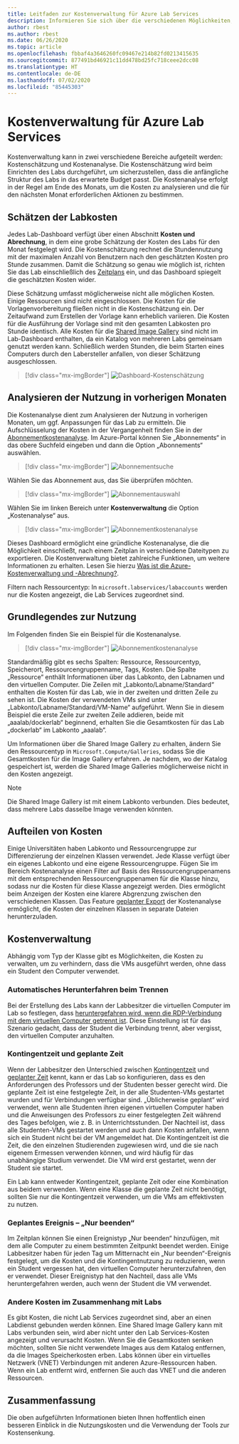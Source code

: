 ```yaml
---
title: Leitfaden zur Kostenverwaltung für Azure Lab Services
description: Informieren Sie sich über die verschiedenen Möglichkeiten, die Kosten für Lab Services anzuzeigen.
author: rbest
ms.author: rbest
ms.date: 06/26/2020
ms.topic: article
ms.openlocfilehash: fbbaf4a3646260fc09467e214b82fd0213415635
ms.sourcegitcommit: 877491bd46921c11dd478bd25fc718ceee2dcc08
ms.translationtype: HT
ms.contentlocale: de-DE
ms.lasthandoff: 07/02/2020
ms.locfileid: "85445303"
---
```

# <a name="cost-management-for-azure-lab-services"></a>Kostenverwaltung für Azure Lab Services

Kostenverwaltung kann in zwei verschiedene Bereiche aufgeteilt werden: Kostenschätzung und Kostenanalyse.  Die Kostenschätzung wird beim Einrichten des Labs durchgeführt, um sicherzustellen, dass die anfängliche Struktur des Labs in das erwartete Budget passt.  Die Kostenanalyse erfolgt in der Regel am Ende des Monats, um die Kosten zu analysieren und die für den nächsten Monat erforderlichen Aktionen zu bestimmen.

## <a name="estimating-the-lab-costs"></a>Schätzen der Labkosten

Jedes Lab-Dashboard verfügt über einen Abschnitt **Kosten und Abrechnung**, in dem eine grobe Schätzung der Kosten des Labs für den Monat festgelegt wird.  Die Kostenschätzung rechnet die Stundennutzung mit der maximalen Anzahl von Benutzern nach den geschätzten Kosten pro Stunde zusammen.  Damit die Schätzung so genau wie möglich ist, richten Sie das Lab einschließlich des [Zeitplans](how-to-create-schedules.md) ein, und das Dashboard spiegelt die geschätzten Kosten wider.  

Diese Schätzung umfasst möglicherweise nicht alle möglichen Kosten. Einige Ressourcen sind nicht eingeschlossen.  Die Kosten für die Vorlagenvorbereitung fließen nicht in die Kostenschätzung ein.  Der Zeitaufwand zum Erstellen der Vorlage kann erheblich variieren. Die Kosten für die Ausführung der Vorlage sind mit den gesamten Labkosten pro Stunde identisch. Alle Kosten für die [Shared Image Gallery](how-to-use-shared-image-gallery.md) sind nicht im Lab-Dashboard enthalten, da ein Katalog von mehreren Labs gemeinsam genutzt werden kann.  Schließlich werden Stunden, die beim Starten eines Computers durch den Labersteller anfallen, von dieser Schätzung ausgeschlossen.

> [!div class="mx-imgBorder"]
> ![Dashboard-Kostenschätzung](./media/cost-management-guide/dashboard-cost-estimation.png)

## <a name="analyzing-previous-months-usage"></a>Analysieren der Nutzung in vorherigen Monaten

Die Kostenanalyse dient zum Analysieren der Nutzung in vorherigen Monaten, um ggf. Anpassungen für das Lab zu ermitteln.  Die Aufschlüsselung der Kosten in der Vergangenheit finden Sie in der [Abonnementkostenanalyse](https://docs.microsoft.com/azure/cost-management-billing/costs/quick-acm-cost-analysis).  Im Azure-Portal können Sie „Abonnements“ in das obere Suchfeld eingeben und dann die Option „Abonnements“ auswählen.  

> [!div class="mx-imgBorder"]
> ![Abonnementsuche](./media/cost-management-guide/subscription-search.png)

Wählen Sie das Abonnement aus, das Sie überprüfen möchten.

> [!div class="mx-imgBorder"]
> ![Abonnementauswahl](./media/cost-management-guide/subscription-select.png)

 Wählen Sie im linken Bereich unter **Kostenverwaltung** die Option „Kostenanalyse“ aus.

 > [!div class="mx-imgBorder"]
> ![Abonnementkostenanalyse](./media/cost-management-guide/subscription-cost-analysis.png)

Dieses Dashboard ermöglicht eine gründliche Kostenanalyse, die die Möglichkeit einschließt, nach einem Zeitplan in verschiedene Dateitypen zu exportieren.  Die Kostenverwaltung bietet zahlreiche Funktionen, um weitere Informationen zu erhalten. Lesen Sie hierzu [Was ist die Azure-Kostenverwaltung und -Abrechnung?](https://docs.microsoft.com/azure/cost-management-billing/cost-management-billing-overview).

Filtern nach Ressourcentyp: In `microsoft.labservices/labaccounts` werden nur die Kosten angezeigt, die Lab Services zugeordnet sind.

## <a name="understanding-the-usage"></a>Grundlegendes zur Nutzung

Im Folgenden finden Sie ein Beispiel für die Kostenanalyse.

> [!div class="mx-imgBorder"]
> ![Abonnementkostenanalyse](./media/cost-management-guide/cost-analysis.png)

Standardmäßig gibt es sechs Spalten: Ressource, Ressourcentyp, Speicherort, Ressourcengruppenname, Tags, Kosten.  Die Spalte „Ressource“ enthält Informationen über das Labkonto, den Labnamen und den virtuellen Computer.  Die Zeilen mit „Labkonto/Labname/Standard“ enthalten die Kosten für das Lab, wie in der zweiten und dritten Zeile zu sehen ist.  Die Kosten der verwendeten VMs sind unter „Labkonto/Labname/Standard/VM-Name“ aufgeführt.  Wenn Sie in diesem Beispiel die erste Zeile zur zweiten Zeile addieren, beide mit „aaalab/dockerlab“ beginnend, erhalten Sie die Gesamtkosten für das Lab „dockerlab“ im Labkonto „aaalab“.

Um Informationen über die Shared Image Gallery zu erhalten, ändern Sie den Ressourcentyp in `Microsoft.Compute/Galleries`, sodass Sie die Gesamtkosten für die Image Gallery erfahren.  Je nachdem, wo der Katalog gespeichert ist, werden die Shared Image Galleries möglicherweise nicht in den Kosten angezeigt.

> [!NOTE]
> Die Shared Image Gallery ist mit einem Labkonto verbunden.  Dies bedeutet, dass mehrere Labs dasselbe Image verwenden könnten.

## <a name="separating-costs"></a>Aufteilen von Kosten

Einige Universitäten haben Labkonto und Ressourcengruppe zur Differenzierung der einzelnen Klassen verwendet.  Jede Klasse verfügt über ein eigenes Labkonto und eine eigene Ressourcengruppe. Fügen Sie im Bereich Kostenanalyse einen Filter auf Basis des Ressourcengruppenamens mit dem entsprechenden Ressourcengruppenamen für die Klasse hinzu, sodass nur die Kosten für diese Klasse angezeigt werden.  Dies ermöglicht beim Anzeigen der Kosten eine klarere Abgrenzung zwischen den verschiedenen Klassen.  Das Feature [geplanter Export](https://docs.microsoft.com/azure/cost-management-billing/costs/tutorial-export-acm-data) der Kostenanalyse ermöglicht, die Kosten der einzelnen Klassen in separate Dateien herunterzuladen.

## <a name="managing-costs"></a>Kostenverwaltung

Abhängig vom Typ der Klasse gibt es Möglichkeiten, die Kosten zu verwalten, um zu verhindern, dass die VMs ausgeführt werden, ohne dass ein Student den Computer verwendet.

### <a name="auto-shutdown-on-disconnect"></a>Automatisches Herunterfahren beim Trennen

Bei der Erstellung des Labs kann der Labbesitzer die virtuellen Computer im Lab so festlegen, dass [heruntergefahren wird, wenn die RDP-Verbindung mit dem virtuellen Computer getrennt ist](how-to-enable-shutdown-disconnect.md).  Diese Einstellung ist für das Szenario gedacht, dass der Student die Verbindung trennt, aber vergisst, den virtuellen Computer anzuhalten.

### <a name="quota-vs-scheduled-time"></a>Kontingentzeit und geplante Zeit

Wenn der Labbesitzer den Unterschied zwischen [Kontingentzeit](classroom-labs-concepts.md#quota) und [geplanter Zeit](classroom-labs-concepts.md#schedules) kennt, kann er das Lab so konfigurieren, dass es den Anforderungen des Professors und der Studenten besser gerecht wird.  Die geplante Zeit ist eine festgelegte Zeit, in der alle Studenten-VMs gestartet wurden und für Verbindungen verfügbar sind.  „Üblicherweise geplant“ wird verwendet, wenn alle Studenten ihren eigenen virtuellen Computer haben und die Anweisungen des Professors zu einer festgelegten Zeit während des Tages befolgen, wie z. B. in Unterrichtsstunden.  Der Nachteil ist, dass alle Studenten-VMs gestartet werden und auch dann Kosten anfallen, wenn sich ein Student nicht bei der VM angemeldet hat.  Die Kontingentzeit ist die Zeit, die den einzelnen Studierenden zugewiesen wird, und die sie nach eigenem Ermessen verwenden können, und wird häufig für das unabhängige Studium verwendet. Die VM wird erst gestartet, wenn der Student sie startet.  

Ein Lab kann entweder Kontingentzeit, geplante Zeit oder eine Kombination aus beidem verwenden. Wenn eine Klasse die geplante Zeit nicht benötigt, sollten Sie nur die Kontingentzeit verwenden, um die VMs am effektivsten zu nutzen.

### <a name="scheduled-event---stop-only"></a>Geplantes Ereignis – „Nur beenden“

Im Zeitplan können Sie einen Ereignistyp „Nur beenden“ hinzufügen, mit dem alle Computer zu einem bestimmten Zeitpunkt beendet werden.  Einige Labbesitzer haben für jeden Tag um Mitternacht ein „Nur beenden“-Ereignis festgelegt, um die Kosten und die Kontingentnutzung zu reduzieren, wenn ein Student vergessen hat, den virtuellen Computer herunterzufahren, den er verwendet.  Dieser Ereignistyp hat den Nachteil, dass alle VMs heruntergefahren werden, auch wenn der Student die VM verwendet.

### <a name="other-costs-related-to-labs"></a>Andere Kosten im Zusammenhang mit Labs 

Es gibt Kosten, die nicht Lab Services zugeordnet sind, aber an einen Labdienst gebunden werden können.  Eine Shared Image Gallery kann mit Labs verbunden sein, wird aber nicht unter den Lab Services-Kosten angezeigt und verursacht Kosten.  Wenn Sie die Gesamtkosten senken möchten, sollten Sie nicht verwendete Images aus dem Katalog entfernen, da die Images Speicherkosten erben.  Labs können über ein virtuelles Netzwerk (VNET) Verbindungen mit anderen Azure-Ressourcen haben. Wenn ein Lab entfernt wird, entfernen Sie auch das VNET und die anderen Ressourcen.

## <a name="conclusion"></a>Zusammenfassung

Die oben aufgeführten Informationen bieten Ihnen hoffentlich einen besseren Einblick in die Nutzungskosten und die Verwendung der Tools zur Kostensenkung.
